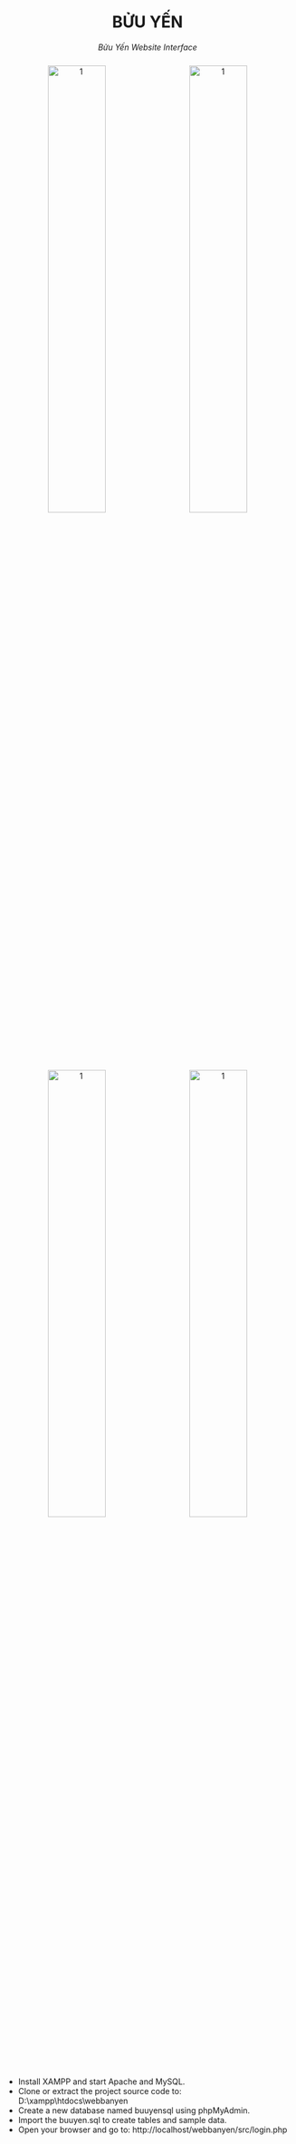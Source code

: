 
<div align="center" size="30">

# BỬU YẾN
  _Bửu Yến Website Interface_
</div>
  
<p align="center">
  <img src="" alt="1" width="45%" style="margin:10px;">
  <img src="" alt="1" width="45%" style="margin:10px;">
  <img src="" alt="1" width="45%" style="margin:10px;">
  <img src="" alt="1" width="45%" style="margin:10px;">
</p>


- Install XAMPP and start Apache and MySQL.
- Clone or extract the project source code to: D:\xampp\htdocs\webbanyen
- Create a new database named buuyensql using phpMyAdmin.
- Import the buuyen.sql to create tables and sample data.
- Open your browser and go to: http://localhost/webbanyen/src/login.php
